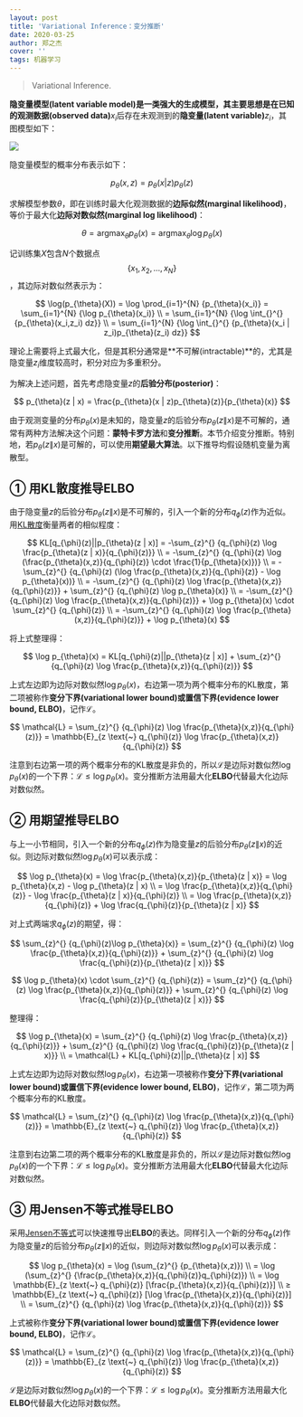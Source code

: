 ```yaml
---
layout: post
title: 'Variational Inference：变分推断'
date: 2020-03-25
author: 郑之杰
cover: ''
tags: 机器学习
---
```


> Variational Inference.

**隐变量模型(latent variable model)**是一类强大的生成模型，其主要思想是在已知的**观测数据(observed data)**$x_i$后存在未观测到的**隐变量(latent variable)**$z_i$，其图模型如下：

![](http://adamlineberry.ai/images/vae/graphical-model.png)

隐变量模型的概率分布表示如下：

$$ p_{\theta}(x,z) = p_{\theta}(x | z)p_{\theta}(z) $$

求解模型参数$\theta$，即在训练时最大化观测数据的**边际似然(marginal likelihood)**，等价于最大化**边际对数似然(marginal log likelihood)**：

$$ \theta = \mathop{\arg \max}_{\theta} p_{\theta}(x) = \mathop{\arg \max}_{\theta} \log p_{\theta}(x) $$

记训练集$X$包含$N$个数据点$$\{x_1,x_2,...,x_N\}$$，其边际对数似然表示为：

$$ \log(p_{\theta}(X)) = \log \prod_{i=1}^{N} {p_{\theta}(x_i)} = \sum_{i=1}^{N} {\log p_{\theta}(x_i)} \\ = \sum_{i=1}^{N} {\log \int_{}^{} {p_{\theta}(x_i,z_i) dz}} \\ = \sum_{i=1}^{N} {\log \int_{}^{} {p_{\theta}(x_i | z_i)p_{\theta}(z_i) dz}} $$

理论上需要将上式最大化，但是其积分通常是**不可解(intractable)**的，尤其是隐变量$z_i$维度较高时，积分对应为多重积分。

为解决上述问题，首先考虑隐变量$z$的**后验分布(posterior)**：

$$ p_{\theta}(z | x) = \frac{p_{\theta}(x | z)p_{\theta}(z)}{p_{\theta}(x)} $$

由于观测变量的分布$p_{\theta}(x)$是未知的，隐变量$z$的后验分布$p_{\theta}(z \| x)$是不可解的，通常有两种方法解决这个问题：**蒙特卡罗方法**和**变分推断**。本节介绍变分推断。特别地，若$p_{\theta}(z \| x)$是可解的，可以使用**期望最大算法**。以下推导均假设随机变量为离散型。

## ① 用KL散度推导ELBO
由于隐变量$z$的后验分布$p_{\theta}(z \| x)$是不可解的，引入一个新的分布$q_{\phi}(z)$作为近似。用[KL散度](https://0809zheng.github.io/2020/02/03/kld.html)衡量两者的相似程度：

$$ KL[q_{\phi}(z)||p_{\theta}(z | x)] = -\sum_{z}^{} {q_{\phi}(z) \log \frac{p_{\theta}(z | x)}{q_{\phi}(z)}} \\ = -\sum_{z}^{} {q_{\phi}(z) \log (\frac{p_{\theta}(x,z)}{q_{\phi}(z)} \cdot \frac{1}{p_{\theta}(x)})} \\ = -\sum_{z}^{} {q_{\phi}(z) (\log \frac{p_{\theta}(x,z)}{q_{\phi}(z)} - \log p_{\theta}(x))} \\ = -\sum_{z}^{} {q_{\phi}(z) \log \frac{p_{\theta}(x,z)}{q_{\phi}(z)}} + \sum_{z}^{} {q_{\phi}(z) \log p_{\theta}(x)} \\ = -\sum_{z}^{} {q_{\phi}(z) \log \frac{p_{\theta}(x,z)}{q_{\phi}(z)}} + \log p_{\theta}(x) \cdot \sum_{z}^{} {q_{\phi}(z)} \\ = -\sum_{z}^{} {q_{\phi}(z) \log \frac{p_{\theta}(x,z)}{q_{\phi}(z)}} + \log p_{\theta}(x) $$

将上式整理得：

$$ \log p_{\theta}(x) = KL[q_{\phi}(z)||p_{\theta}(z | x)] + \sum_{z}^{} {q_{\phi}(z) \log \frac{p_{\theta}(x,z)}{q_{\phi}(z)}} $$

上式左边即为边际对数似然$\log p_{\theta}(x)$，右边第一项为两个概率分布的KL散度，第二项被称作**变分下界(variational lower bound)**或**置信下界(evidence lower bound, ELBO)**，记作$\mathcal{L}$。

$$ \mathcal{L} = \sum_{z}^{} {q_{\phi}(z) \log \frac{p_{\theta}(x,z)}{q_{\phi}(z)}} = \mathbb{E}_{z \text{~} q_{\phi}(z)} \log \frac{p_{\theta}(x,z)}{q_{\phi}(z)} $$

注意到右边第一项的两个概率分布的KL散度是非负的，所以$\mathcal{L}$是边际对数似然$\log p_{\theta}(x)$的一个下界：$\mathcal{L} ≤ \log p_{\theta}(x)$。变分推断方法用最大化**ELBO**代替最大化边际对数似然。

## ② 用期望推导ELBO
与上一小节相同，引入一个新的分布$q_{\phi}(z)$作为隐变量$z$的后验分布$p_{\theta}(z \| x)$的近似。则边际对数似然$\log p_{\theta}(x)$可以表示成：

$$ \log p_{\theta}(x) = \log \frac{p_{\theta}(x,z)}{p_{\theta}(z | x)} = \log p_{\theta}(x,z) - \log p_{\theta}(z | x) \\ = \log \frac{p_{\theta}(x,z)}{q_{\phi}(z)} - \log \frac{p_{\theta}(z | x)}{q_{\phi}(z)} \\ = \log \frac{p_{\theta}(x,z)}{q_{\phi}(z)} + \log \frac{q_{\phi}(z)}{p_{\theta}(z | x)} $$

对上式两端求$q_{\phi}(z)$的期望，得：

$$ \sum_{z}^{} {q_{\phi}(z)\log p_{\theta}(x)} = \sum_{z}^{} {q_{\phi}(z) \log \frac{p_{\theta}(x,z)}{q_{\phi}(z)}} + \sum_{z}^{} {q_{\phi}(z) \log \frac{q_{\phi}(z)}{p_{\theta}(z | x)}} $$

$$ \log p_{\theta}(x) \cdot \sum_{z}^{} {q_{\phi}(z)} = \sum_{z}^{} {q_{\phi}(z) \log \frac{p_{\theta}(x,z)}{q_{\phi}(z)}} + \sum_{z}^{} {q_{\phi}(z) \log \frac{q_{\phi}(z)}{p_{\theta}(z | x)}} $$

整理得：

$$ \log p_{\theta}(x) = \sum_{z}^{} {q_{\phi}(z) \log \frac{p_{\theta}(x,z)}{q_{\phi}(z)}} + \sum_{z}^{} {q_{\phi}(z) \log \frac{q_{\phi}(z)}{p_{\theta}(z | x)}} \\ = \mathcal{L}  +  KL[q_{\phi}(z)||p_{\theta}(z | x)] $$

上式左边即为边际对数似然$\log p_{\theta}(x)$，右边第一项被称作**变分下界(variational lower bound)**或**置信下界(evidence lower bound, ELBO)**，记作$\mathcal{L}$，第二项为两个概率分布的KL散度。

$$ \mathcal{L} = \sum_{z}^{} {q_{\phi}(z) \log \frac{p_{\theta}(x,z)}{q_{\phi}(z)}} = \mathbb{E}_{z \text{~} q_{\phi}(z)} \log \frac{p_{\theta}(x,z)}{q_{\phi}(z)} $$

注意到右边第二项的两个概率分布的KL散度是非负的，所以$\mathcal{L}$是边际对数似然$\log p_{\theta}(x)$的一个下界：$\mathcal{L} ≤ \log p_{\theta}(x)$。变分推断方法用最大化**ELBO**代替最大化边际对数似然。

## ③ 用Jensen不等式推导ELBO
采用[Jensen不等式]()可以快速推导出**ELBO**的表达。同样引入一个新的分布$q_{\phi}(z)$作为隐变量$z$的后验分布$p_{\theta}(z \| x)$的近似，则边际对数似然$\log p_{\theta}(x)$可以表示成：

$$ \log p_{\theta}(x) = \log (\sum_{z}^{} {p_{\theta}(x,z)}) \\ = \log (\sum_{z}^{} {\frac{p_{\theta}(x,z)}{q_{\phi}(z)}q_{\phi}(z)}) \\ = \log \mathbb{E}_{z \text{~} q_{\phi}(z)} [\frac{p_{\theta}(x,z)}{q_{\phi}(z)}] \\ ≥ \mathbb{E}_{z \text{~} q_{\phi}(z)} [\log \frac{p_{\theta}(x,z)}{q_{\phi}(z)}] \\ = \sum_{z}^{} {q_{\phi}(z) \log \frac{p_{\theta}(x,z)}{q_{\phi}(z)}} $$

上式被称作**变分下界(variational lower bound)**或**置信下界(evidence lower bound, ELBO)**，记作$\mathcal{L}$。

$$ \mathcal{L} = \sum_{z}^{} {q_{\phi}(z) \log \frac{p_{\theta}(x,z)}{q_{\phi}(z)}} = \mathbb{E}_{z \text{~} q_{\phi}(z)} \log \frac{p_{\theta}(x,z)}{q_{\phi}(z)} $$

$\mathcal{L}$是边际对数似然$\log p_{\theta}(x)$的一个下界：$\mathcal{L} ≤ \log p_{\theta}(x)$。变分推断方法用最大化**ELBO**代替最大化边际对数似然。
